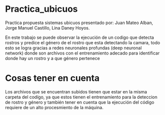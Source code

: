 # Practica_ubicuos
Practica propuesta sistemas ubicuos presentado por: Juan Mateo Alban, Jorge Manuel Castillo, Lina Daney Hoyos.

 En este trabajo se puede observar la ejecución de un codigo que detecta rostros y predice el género de el rostro que esta detectando la camara, todo esto se logra gracias a redes neuronales profundas (deep neuronal network) donde son archivos con el entrenamiento adecado para identificar donde hay un rostro y a que género pertenece 
# Cosas tener en cuenta 

Los archivos que se encuentran subidos tienen que estar en la misma carpeta del codígo, ya que estos tienen el entrenamiento para la deteccion de rostro y género y también tener en cuenta que la ejecución del código requiere de un alto procesmiento de la máquina.
